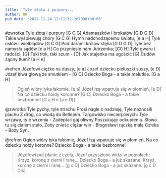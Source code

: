 ```yaml
---
title: 'Tyle złota i purpury...'
author: RK
pub_date: '2012-11-24 12:11:32.207998+00:00'
---
```


#zwrotka
Tyle złota i purpury [G C G]
Adamaszków i brokatów [G D G D]
Takie wyśpiewują chóry [G C G]
Hymn nadchodzącemu światu, [e a H]
Tyle osłów i wielbłądów [G C G]
Pod darami królów stęka [G D G D]
Tyle bez namysłu sądów [e a H]
Co przyniesie nam Jutrzenka; [C0 H]
Tyle gwaru i radości, [G]
Taki tłok, taki szum - [D]
Jak stajenka ma ugościć [G]
Cudów żądny tłum? [a H e]

#refren
Józefowi ciężko na duszy, [e a]
Józef dziecku pieluszki suszy, [e D]
Józef kiwa głową ze smutkiem - [G C]
Dziecko Boga - a takie malutkie. [G a H]
  >Ogień wióry łyka łakomie, [e a]
  >Józef łzą wpatruje się w płomień, [e D]
  >Na co dziecku hołdy koronne? [G C]
  >Dziecko Boga - a takie bezbronne! [G a H e (a e D)]

@zwrotka
Tyle pychy, tyle strachu
Prosi nagle o nadzieję,
Tyle naznosili piachu
Z dróg, co wiodą do Betlejem.
Targowisko niecierpliwych:
Tyle wrzawy, tyle wrzenia -
Zadeptali gaj oliwny
Poszukując odkupienia.
Słowo tu się ciałem stało,
Żeby znieść ciężar win -
Błogosławi rączką małą
Człeka - Boży Syn.

@refren
Ogień wióry łyka łakomie,
Józef łzą wpatruje się w płomień,
Na co dziecku hołdy koronne?
Dziecko Boga - a takie bezbronne!
  >Józefowi pot płynie z czoła,
  >Józef przyszłość widzi w popiołach:
  >Krzyż, koronę z cierni i ranę...
  >Dziecko Boga - a już skazane.
  >Krzyż, koronę z cierni i ranę... [g c D]
  >Dziecko Boga - a już skazane. [g c D Dis]
